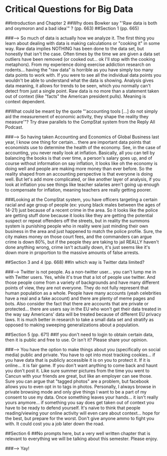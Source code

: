 # Critical Questions for Big Data

##Introduction and Chapter 2
##Why does Bowker say "'Raw data is both and oxymoron and a bad idea'" ? (pp. 663)
##Section 1 (pp. 665)

###--> So much of data is actually how we analyze it. The first thing you learn about dealing with data is making calculations or "cooking it" in some way. Raw data implies NOTHING has been done to the data set, but honestly that isn't the case. Often times by the time we are given a data set outliers have been removed (or cooked out... ok I'll stop with the cooking metaphors). From my experience doing exercise addiction research on rodents... having the "raw data" is horrible as you have simply too many data points to work with. If you were to see all the individual data points you wouldn't be able to understand what the data is showing. Analysis gives data meaning, it allows for trends to be seen, which you normally can't detect from just a single point. Raw data is no more than a statement taken out of context (like "facts" the American president pulls). Meaning is context dependent.

##What could be meant by the quote "'accounting tools [...] do not simply aid the measurement of economic activity, they shape the reality they measure'"? Try draw parallels to the CompStat system from the Reply All Podcast.

###--> So having taken Accounting and Economics of Global Business last year, I know one thing for certain... there are important data points that economists use to determine the health of the economy. See, in the case of accounting, you never really look at inflation. Basically, all you can tell by balancing the books is that over time, a person's salary goes up, and of course without information on say inflation, it looks like oh the economy is doing well and people are making more money than ever before. So the reality shaped from an accounting perspective is that everyone is doing well. But let's add more complicated, or like another layer of analysis, if you look at inflation you see things like teacher salaries aren't going up enough to compensate for inflation, meaning teachers are really getting poorer.

###Looking at the CompStat system, you have officers targeting a certain racial and age group of people (ex: young black males between the ages of 14-21) just because of a recent crime in the area. So it looks like the police are getting stuff done because it looks like they are getting the potential suspect or repeat offenders off the streets, but in reality the summons system is punishing people who in reality were just minding their own business in the area and just happened to match the police profile. Sure, the city makes money on those court fees, and the commanders can argue crime is down 80%, but if the people they are taking to jail REALLY haven't done anything wrong, crime isn't actually down, it's just seems like it's down more in proportion to the massive amounts of false arrests.

##Section 3 and 4 (pp. 668)
##In which way is Twitter data limited?

###--> Twitter is not people. As a non-twitter user... you can't lump me in with Twitter users. Yes, while it's true that a lot of people use twitter. And those people come from a variety of backgrounds and have many different points of view, they are not everyone. They do not fully represent that human population as a whole. People have many accounts (yeah celebrities have a real and a fake account) and there are plenty of meme pages and bots. Also consider the fact that there are accounts that are private or protected... there are users say in the EU who won't get their data treated in the way say Americans' data will be treated because of different EU privacy laws. It is much better in research to take a small data set and stratify as opposed to making sweeping generalizations about a population.

##Section 5 (pp. 671)
##If you don't need to login to obtain certain data, then it is public and free to use. Or isn't it? Please share your opinion.

###--> You have the option to make things about you (specifically on social media) public and private. You have to opt into most tracking cookies... if you have data that is publicly accessible it is on you to protect it. If it is online... it is fair game. If you don't want anything to come back and haunt you don't post it. Like sure summer pictures from the time you went to Cancun with your friends are great, but like an employer can see those. Sure you can argue that "tagged photos" are a problem, but facebook allows you to even opt in to tags in photos. Personally, I always browse in private browsing mode and only give things I want to be a part of my consent to use my data. Once something leaves your hands... it isn't really yours anymore... if something you say does get taken out of context you have to be ready to defend yourself. It's naive to think that people reading/viewing your online activity will even care about context... hope for the best, but prepare for the worst. Don't give anyone ammo to fight you with. It could cost you a job later down the road.


##Section 6
##No prompts here, but a very well written chapter that is relevant to everything we will be talking about this semester. Please enjoy.

###--> Yay! 
